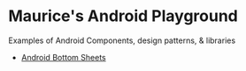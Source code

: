 # Maurice's Android Playground
Examples of Android Components, design patterns, &amp; libraries

- [Android Bottom Sheets](https://github.com/maurice-smith/android/tree/master/bottomsheets)
